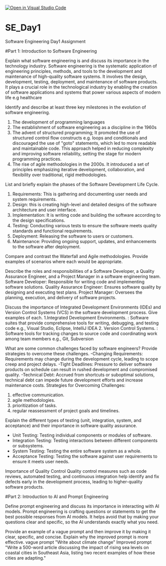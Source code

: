 [![Open in Visual Studio Code](https://classroom.github.com/assets/open-in-vscode-2e0aaae1b6195c2367325f4f02e2d04e9abb55f0b24a779b69b11b9e10269abc.svg)](https://classroom.github.com/online_ide?assignment_repo_id=15574726&assignment_repo_type=AssignmentRepo)
# SE_Day1
Software Engineering Day1 Assignment

#Part 1: Introduction to Software Engineering

Explain what software engineering is and discuss its importance in the technology industry.
Software engineering is the systematic application of engineering principles, methods, and tools to the development and maintenance of high-quality software systems. It involves the design, development, testing, deployment, and maintenance of software products. It plays a crucial role in the technological industry by enabling the creation of software applications and systems that power various aspects of modern life e.g healthcare


Identify and describe at least three key milestones in the evolution of software engineering.
1. The development of programming languages 
2. The establishment of software engineering as a discipline in the 1960s
3. The advent of structured programming;
    It promoted the use of structured control flow constructs e.g. loops and conditionals and discouraged the use of "goto" statements, which led to more readable and maintainable code. This approach helped in reducing complexity and improving software reliability, setting the stage for modern programming practices.
5. The rise of agile methodologies in the 2000s.
    It introduced a set of principles emphasizing iterative development, collaboration, and flexibility over traditional, rigid methodologies. 


List and briefly explain the phases of the Software Development Life Cycle.
  1. Requirements: This is gathering and documenting user needs and system requirements.
  2. Design: this is creating high-level and detailed designs of the software architecture and user interface.
  3. Implementation: It is writing code and building the software according to the design specifications.
  4.  Testing: Conducting various tests to ensure the software meets quality standards and functional requirements.
  5.  Deployment: Releasing the software to users or customers.
  6.  Maintenance: Providing ongoing support, updates, and enhancements to the software after deployment.


Compare and contrast the Waterfall and Agile methodologies. Provide examples of scenarios where each would be appropriate.


Describe the roles and responsibilities of a Software Developer, a Quality Assurance Engineer, and a Project Manager in a software engineering team.
Software Developer: Responsible for writing code and implementing software solutions.
Quality Assurance Engineer: Ensures software quality by designing and executing test plans.
Project Manager: Oversees the planning, execution, and delivery of software projects.


Discuss the importance of Integrated Development Environments (IDEs) and Version Control Systems (VCS) in the software development process. Give examples of each.
1.Integrated Development Environments. 
: Software suites that provide comprehensive tools for writing, debugging, and testing code e.g., Visual Studio, Eclipse, IntelliJ IDEA
2. Version Control Systems.
 : Software tools for tracking changes to source code and coordinating work among team members e.g., Git, Subversion

What are some common challenges faced by software engineers? Provide strategies to overcome these challenges.
-Changing Requirements: Requirements may change during the development cycle, leading to scope creep and project delays.
-Tight Deadlines: Pressure to deliver software products on schedule can result in rushed development and compromised quality.
-Technical Debt: Accrued from shortcuts or suboptimal solutions, technical debt can impede future development efforts and increase maintenance costs.
Strategies for Overcoming Challenges:
1. effective communication.
2. agile methodologies.
3. prioritization of tasks.
4. regular reassessment of project goals and timelines.

Explain the different types of testing (unit, integration, system, and acceptance) and their importance in software quality assurance.
   - Unit Testing: Testing individual components or modules of software.
  - Integration Testing: Testing interactions between different components or subsystems.
  - System Testing: Testing the entire software system as a whole.
  - Acceptance Testing: Testing the software against user requirements to ensure it meets user needs.

Importance of Quality Control
Quality control measures such as code reviews, automated testing, and continuous integration help identify and fix defects early in the development process, leading to higher-quality software products.


#Part 2: Introduction to AI and Prompt Engineering


Define prompt engineering and discuss its importance in interacting with AI models.
Prompt engineering is  crafting questions or statements to get the best possible responses from AI models. 
It helps avoid that by making your questions clear and specific, so the AI understands exactly what you need.


Provide an example of a vague prompt and then improve it by making it clear, specific, and concise. Explain why the improved prompt is more effective.
vague prompt "Write about climate change"
Improved prompt "Write a 500-word article discussing the impact of rising sea levels on coastal cities in Southeast Asia, listing two recent examples of how these cities are adapting."
